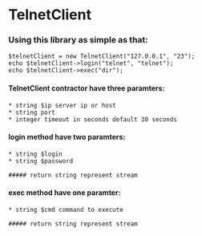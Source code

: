 # TelnetClient

### Using this library as simple as that:

    $telnetClient = new TelnetClient("127.0.0.1", "23");
    echo $telnetClient->login("telnet", "telnet");
    echo $telnetClient->exec("dir");

#### TelnetClient contractor have three paramters:

    * string $ip server ip or host
    * string port
    * integer timeout in seconds default 30 seconds

#### login method have two paramters:

    * string $login
    * string $password

    ##### return string represent stream

#### exec method have one paramter:

    * string $cmd command to execute

    ##### return string represent stream
